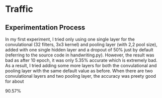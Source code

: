 # Traffic

## Experimentation Process

In my first experiment, I tried only using one single layer for the convulational (32 filters, 3x3 kernel) and pooling layer (with 2,2 pool size), added with one single hidden layer and a dropout of 50% just by default (referring to the source code in handwriting.py). However, the result was bad as after 10 epoch, it was only 5.35% accurate which is extremely bad. As a result, I tried adding some more layers for both the convulational and pooling layer with the same default value as before. When there are two convulational layers and two pooling layer, the accuracy was preety good for about 


90.57%
